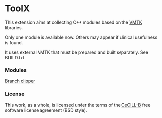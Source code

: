 # ToolX

This extension aims at collecting C++ modules based on the [VMTK](https://github.com/vmtk/) libraries.

Only one module is available now. Others may appear if clinical usefulness is found.

It uses external VMTK that must be prepared and built separately. See BUILD.txt.

### Modules

[Branch clipper](https://github.com/chir-set/ToolX/tree/master/BranchClipper/)

### License

This work, as a whole, is licensed under the terms of the [CeCILL-B](http://cecill.info/licences/Licence_CeCILL-B_V1-en.txt) free software license agreement (BSD style).












